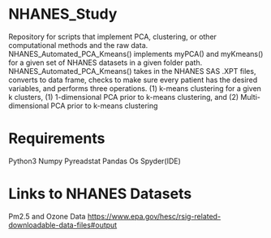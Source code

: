 # NHANES_Study

Repository for scripts that implement PCA, clustering, or other computational methods and the raw data. NHANES_Automated_PCA_Kmeans() implements myPCA() and myKmeans() for a given set of NHANES datasets in a given folder path. NHANES_Automated_PCA_Kmeans() takes in the NHANES SAS .XPT files, converts to data frame, checks to make sure every patient has the desired variables, and performs three operations. (1) k-means clustering for a given k clusters, (1) 1-dimensional PCA prior to k-means clustering, and (2) Multi-dimensional PCA prior to k-means clustering 
# Requirements
Python3 
Numpy 
Pyreadstat
Pandas 
Os 
Spyder(IDE)

# Links to NHANES Datasets
 Pm2.5 and Ozone Data https://www.epa.gov/hesc/rsig-related-downloadable-data-files#output
